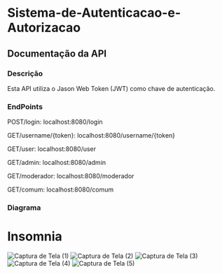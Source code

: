 # Sistema-de-Autenticacao-e-Autorizacao
## Documentação da API
### Descrição
Esta API utiliza o Jason Web Token (JWT) como chave de autenticação.

### EndPoints
POST/login:
localhost:8080/login

GET/username/{token}:
localhost:8080/username/{token}

GET/user:
localhost:8080/user

GET/admin:
localhost:8080/admin

GET/moderador:
localhost:8080/moderador

GET/comum:
localhost:8080/comum

### Diagrama


# Insomnia
![Captura de Tela (1)](https://github.com/PauloHAJr/Sistema-de-Autenticacao-e-Autorizacao/assets/102565635/c2abcfc9-6c2e-4a60-bd12-c6576bbc39b5)
![Captura de Tela (2)](https://github.com/PauloHAJr/Sistema-de-Autenticacao-e-Autorizacao/assets/102565635/a92c670f-c35a-4327-b0bd-5c92c1ecf1de)
![Captura de Tela (3)](https://github.com/PauloHAJr/Sistema-de-Autenticacao-e-Autorizacao/assets/102565635/a16c7bd9-ec6d-4753-8bdb-b5096b3041a0)
![Captura de Tela (4)](https://github.com/PauloHAJr/Sistema-de-Autenticacao-e-Autorizacao/assets/102565635/8a3b9ee0-c22c-4b3a-8a76-a845e39b1c1f)
![Captura de Tela (5)](https://github.com/PauloHAJr/Sistema-de-Autenticacao-e-Autorizacao/assets/102565635/d181973f-bc39-49e1-99ee-68466d47a749)
